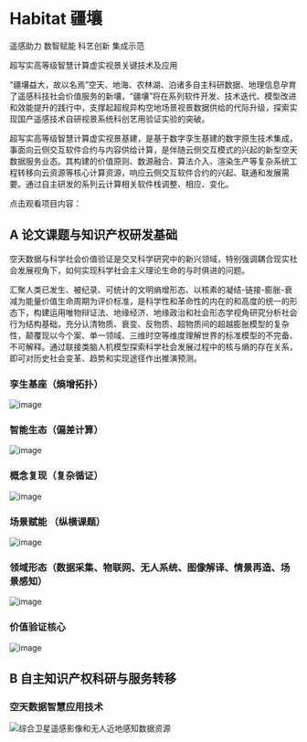 # Habitat 疆壤

遥感助力 数智赋能 科艺创新 集成示范

超写实高等级智慧计算虚实视景关键技术及应用

“疆壤益大，故以名焉”空天、地海、农林湖、泊诸多自主科研数据、地理信息孕育了遥感科技社会价值服务的新壤，“疆壤”将在系列软件开发、技术迭代、模型改进和效能提升的践行中，支撑起超规异构空地场景视景数据供给的代际升级，探索实现国产遥感技术自研视景系统科创艺用验证实验的突破。

超写实高等级智慧计算虚实视景基建，是基于数字孪生基建的数字原生技术集成，事面向云侧交互软件合约与内容供给计算，是伴随云侧交互模式的兴起的新型空天数据服务业态。其构建的价值原则、数源融合、算法介入、渲染生产等复杂系统工程转移向云资源等核心计算资源，响应云侧交互软件合约的兴起、联通和发展需要。通过自主研发的系列云计算相关软件栈调整、相应、变化。

点击观看项目内容：

## A 论文课题与知识产权研发基础

空天数据与科学社会价值验证是交叉科学研究中的新兴领域，特别强调耦合现实社会发展视角下，如何实现科学社会主义理论生命的与时俱进的问题。

汇聚人类已发生、被纪录、可统计的文明熵增形态、以核素的凝结-链接-膨胀-衰减为能量价值生命周期为评价标准，是科学性和革命性的内在的和高度的统一的形态下，构建运用唯物辩证法、地缘经济、地缘政治和社会形态学视角研究分析社会行为结构基础，充分认清物质、衰变、反物质、超物质间的超越膨胀模型的复杂性，颠覆现以今个案、单一领域、三维时空等维度理解世界的标准模型的不完备、不可解释。通过联接类脑人机模型探索科学社会发展过程中的核与熵的存在关系，即可对历史社会变革、趋势和实现途径作出推演预测。


### 孪生基座（熵增拓扑）

![image](https://github.com/Science-Art-Demonstration-Research-Lab/Habitat/blob/main/Images/Implicit%20Similarity%20Discovering%20for%20Spatially%20Typologized%20Data.png)

### 智能生态（偏差计算）

![image](https://github.com/Science-Art-Demonstration-Research-Lab/Habitat/blob/main/Images/Non-normal%20Feature%20Recognition%20From%20The%20Perspective%20of%20Hidden%20Order%20Patterns%20at%20the%20Current%20Stage.jpg)

### 概念复现（复杂循证）

![image](https://github.com/Science-Art-Demonstration-Research-Lab/Habitat/blob/main/Images/DEM%20Data%20Model%20Reconstruction%20Technical%20Structure.jpg)


### 场景赋能 （纵横课题）

![image](https://github.com/Science-Art-Demonstration-Research-Lab/Habitat/blob/main/Images/Man-land%20Coupling%20Characteristics%20of%20the%20Gaochang%20Ancient%20City.jpg)

### 领域形态（数据采集、物联网、无人系统、图像解译、情景再造、场景感知）

![image](https://github.com/Science-Art-Demonstration-Research-Lab/Habitat/blob/main/Images/Illustration%20of%20the%20Multi-Source%20Domain%20Fusion%20Algorithm.jpg)

### 价值验证核心

![image](https://github.com/Science-Art-Demonstration-Research-Lab/Habitat/blob/main/Images/Image%20Scenario%20Space%20Value%20Mining.jpg)


## B 自主知识产权科研与服务转移

### 空天数据智慧应用技术

![综合卫星遥感影像和无人近地感知数据资源](https://github.com/Science-Art-Demonstration-Research-Lab/Habitat/tree/main/Scientific%20Researches%20%26%20Services%20with%20Independent%20IPRs/1%20The%20Intellectual%20Application%20Technologies%20of%20Aerospace%20Data)

